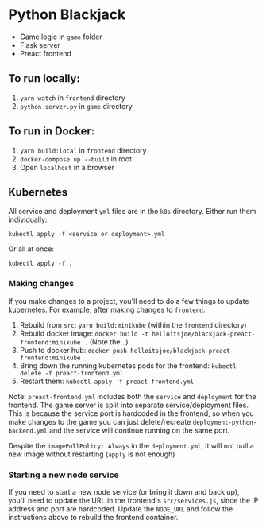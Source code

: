 # Python Blackjack

- Game logic in `game` folder
- Flask server
- Preact frontend

## To run locally:

1. `yarn watch` in `frontend` directory
2. `python server.py` in `game` directory

## To run in Docker:

1. `yarn build:local` in `frontend` directory
2. `docker-compose up --build` in root
3. Open `localhost` in a browser

## Kubernetes

All service and deployment `yml` files are in the `k8s` directory. Either run them individually:

```
kubectl apply -f <service or deployment>.yml
```

Or all at once:

```
kubectl apply -f .
```

### Making changes

If you make changes to a project, you'll need to do a few things to update kubernetes. For example, after making changes to `frontend`:

1. Rebuild from `src`: `yarn build:minikube` (within the `frontend` directory)
2. Rebuild docker image: `docker build -t helloitsjoe/blackjack-preact-frontend:minikube .` (Note the `.`)
3. Push to docker hub: `docker push helloitsjoe/blackjack-preact-frontend:minikube`
4. Bring down the running kubernetes pods for the frontend: `kubectl delete -f preact-frontend.yml`
5. Restart them: `kubectl apply -f preact-frontend.yml`

Note: `preact-frontend.yml` includes both the `service` and `deployment` for the frontend. The game server is split into separate service/deployment files. This is because the service port is hardcoded in the frontend, so when you make changes to the game you can just delete/recreate `deployment-python-backend.yml` and the service will continue running on the same port.

Despite the `imagePullPolicy: Always` in the `deployment.yml`, it will not pull a new image without restarting (`apply` is not enough)

### Starting a new node service

If you need to start a new node service (or bring it down and back up), you'll need to update the URL in the frontend's `src/services.js`, since the IP address and port are hardcoded. Update the `NODE_URL` and follow the instructions above to rebuild the frontend container.
